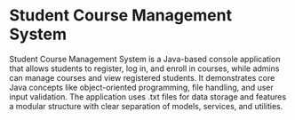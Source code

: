 # Student Course Management System 

Student Course Management System is a Java-based console application that allows students to register, log in, and enroll in courses, while admins can manage courses and view registered students. It demonstrates core Java concepts like object-oriented programming, file handling, and user input validation. The application uses .txt files for data storage and features a modular structure with clear separation of models, services, and utilities.
